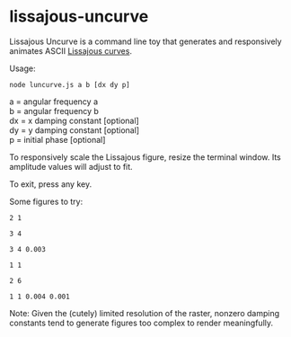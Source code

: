 # lissajous-uncurve

Lissajous Uncurve is a command line toy that generates and responsively animates ASCII [Lissajous curves](https://en.wikipedia.org/wiki/Lissajous_curve).

Usage: 

`node luncurve.js a b [dx dy p]`

a = angular frequency a  
b = angular frequency b  
dx = x damping constant [optional]  
dy = y damping constant [optional]  
p = initial phase [optional]  

To responsively scale the Lissajous figure, resize the terminal window. Its amplitude values will adjust to fit.

To exit, press any key.

Some figures to try:

`2 1` 

`3 4` 

`3 4 0.003`

`1 1`

`2 6`

`1 1 0.004 0.001`

Note: Given the (cutely) limited resolution of the raster, nonzero damping constants tend to generate figures too complex to render meaningfully.